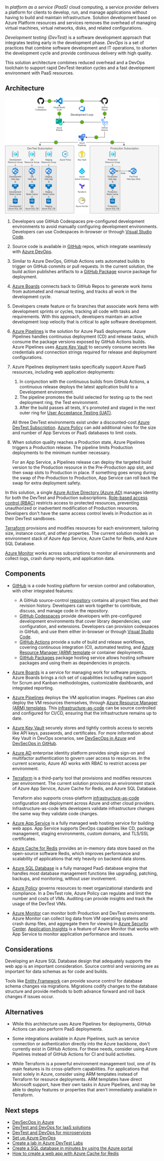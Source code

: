 


In *platform as a service (PaaS)* cloud computing, a service provider delivers a platform for clients to develop, run, and manage applications without having to build and maintain infrastructure. Solution development based on Azure Platform resources and services removes the overhead of managing virtual machines, virtual networks, disks, and related configurations.

*Development testing (DevTest)* is a software development approach that integrates testing early in the development phase. *DevOps* is a set of practices that combine software development and IT operations, to shorten the development cycle and provide continuous delivery with high quality.

This solution architecture combines reduced overhead and a DevOps toolchain to support rapid DevTest iteration cycles and a fast development environment with PaaS resources.

## Architecture

![Diagram showing the configuration of DevTest and DevOps for a PaaS application.](../media/dev-test-paas.png)

1. Developers use GitHub Codespaces pre-configured development environments to avoid manually configuring development environments. Developers can use Codespaces in-browser or through [Visual Studio Code](https://code.visualstudio.com/).
   
2. Source code is available in [GitHub](https://azure.microsoft.com/products/github/) repos, which integrate seamlessly with [Azure DevOps](https://azure.microsoft.com/services/devops/).
   
3. Similar to Azure DevOps, GitHub Actions sets automated builds to trigger on GitHub commits or pull requests. In the current solution, the build action publishes artifacts to a [GitHub Package](https://github.com/features/packages) source package for deployment.
   
4. [Azure Boards](https://github.com/marketplace/azure-boards) connects back to GitHub Repos to generate work items from automated and manual testing, and tracks all work in the development cycle.
   
5. Developers create feature or fix branches that associate work items with development sprints or cycles, tracking all code with tasks and requirements. With this approach, developers maintain an active development loop velocity that is critical to agile software development.
   
6. [Azure Pipelines](/azure/devops/pipelines/get-started/pipelines-get-started) is the solution for Azure PaaS deployments. Azure Pipelines handles continuous deployment (CD) and release tasks, which consume the package versions exposed by GitHub Actions builds. Azure Pipelines uses [Azure Key Vault](/azure/devops/pipelines/release/azure-key-vault) to securely consume secrets like credentials and connection strings required for release and deployment configurations.
   
7. Azure Pipelines deployment tasks specifically support Azure PaaS resources, including web application deployments:
   1. In conjunction with the continuous builds from GitHub Actions, a continuous release deploys the latest application build to a Development environment.
   1. The pipeline promotes the build selected for testing up to the next deployment ring, the Test environment.
   1. After the build passes all tests, it's promoted and staged in the next outer ring for [User Acceptance Testing (UAT)](https://wikipedia.org/wiki/Acceptance_testing#User_acceptance_testing).
   
   All three DevTest environments exist under a discounted-cost [Azure DevTest Subscription](https://azure.microsoft.com/pricing/dev-test). [Azure Policy](/azure/governance/policy/overview) can add additional rules for the size and number of App Services or PaaS databases to limit costs.
   
8. When solution quality reaches a Production state, Azure Pipelines triggers a Production release. The pipeline limits Production deployments to the minimum number necessary.
   
   For an App Service, a Pipelines release can deploy the targeted build version to the Production resource in the Pre-Production app slot, and then swap slots to Production in place. If something goes wrong during the swap of Pre-Production to Production, App Service can roll back the swap for extra deployment safety.

In this solution, a single [Azure Active Directory (Azure AD)](https://azure.microsoft.com/services/active-directory/) manages identity for both the DevTest and Production subscriptions. [Role-based access control (RBAC)](/azure/role-based-access-control/overview) restricts access to protected resources, preventing unauthorized or inadvertent modification of Production resources. Developers don't have the same access control levels in Production as in their DevTest sandboxes.

[Terraform](https://www.terraform.io/docs/providers/azurerm/r/app_service.html) provisions and modifies resources for each environment, tailoring size, instance count, and other properties. The current solution models an environment stack of Azure App Service, Azure Cache for Redis, and Azure SQL Database.

[Azure Monitor](/azure/devtest-labs/security-baseline) works across subscriptions to monitor all environments and collect logs, crash dump reports, and application data.

## Components
  
- [GitHub](https://docs.github.com/github/creating-cloning-and-archiving-repositories/about-repositories) is a code hosting platform for version control and collaboration, with other integrated features:
  - A GitHub source-control [repository](https://docs.github.com/github/creating-cloning-and-archiving-repositories/about-repositories) contains all project files and their revision history. Developers can work together to contribute, discuss, and manage code in the repository.
  - [GitHub Codespaces](https://github.com/features/codespaces) provide developers with pre-configured development environments that cover library dependencies, user configuration, and extensions. Developers can provision codespaces in GitHub, and use them either in-browser or through [Visual Studio Code](https://code.visualstudio.com/).
  - [GitHub Actions](https://github.com/features/actions) provide a suite of build and release workflows, covering continuous integration (CI), automated testing, and [Azure Resource Manager (ARM) template](/azure/azure-resource-manager/templates/overview) or container deployments.
  - [GitHub Packages](https://docs.github.com/packages/publishing-and-managing-packages/about-github-packages) package hosting service allows hosting software packages and using them as dependencies in projects.
  
- [Azure Boards](https://azure.microsoft.com/services/devops/boards/) is a service for managing work for software projects. Azure Boards brings a rich set of capabilities including native support for Scrum and Kanban methodologies, customizable dashboards, and integrated reporting.
  
- [Azure Pipelines](https://azure.microsoft.com/services/devops/pipelines/) deploys the VM application images. Pipelines can also deploy the VM resources themselves, through [Azure Resource Manager (ARM) templates](/azure/azure-resource-manager/templates/overview). This [infrastructure-as-code](/azure/devops/learn/what-is-infrastructure-as-code) can be source controlled and configured for CI/CD, ensuring that the infrastructure remains up to date.
  
- [Azure Key Vault](/azure/key-vault/general/basic-concepts) securely stores and tightly controls access to secrets like API keys, passwords, and certificates. For more information about Key Vault in DevOps scenarios, see [DevSecOps in Azure](devsecops-in-azure.md) and [DevSecOps in GitHub](devsecops-in-github.yml).
  
- [Azure AD](/azure/active-directory/fundamentals/active-directory-whatis) enterprise identity platform provides single sign-on and multifactor authentication to govern user access to resources. In the current scenario, Azure AD works with RBAC to restrict access per environment.
  
- [Terraform](https://www.terraform.io/) is a third-party tool that provisions and modifies resources per environment. The current solution provisions an environment stack of Azure App Service, Azure Cache for Redis, and Azure SQL Database.
  
  Terraform also supports cross-platform [infrastructure-as-code](/azure/devops/learn/what-is-infrastructure-as-code) configuration and deployment across Azure and other cloud providers. Infrastructure-as-code lets developers validate infrastructure changes the same way they validate code changes.
  
- [Azure App Service](/azure/app-service/overview) is a fully managed web hosting service for building web apps. App Service supports DevOps capabilities like CD, package management, staging environments, custom domains, and TLS/SSL certificates.
  
- [Azure Cache for Redis](/azure/azure-cache-for-redis/cache-overview) provides an in-memory data store based on the open-source software Redis, which improves performance and scalability of applications that rely heavily on backend data stores.
  
- [Azure SQL Database](/azure/azure-sql/database/sql-database-paas-overview) is a fully managed PaaS database engine that handles most database management functions like upgrading, patching, backups, and monitoring, without user involvement.
  
- [Azure Policy](/azure/governance/policy/concepts/recommended-policies) governs resources to meet organizational standards and compliance. In a DevTest role, Azure Policy can regulate and limit the number and costs of VMs. Auditing can provide insights and track the usage of the DevTest VMs.
  
- [Azure Monitor](/azure/devtest-labs/security-baseline) can monitor both Production and DevTest environments. Azure Monitor can collect log data from VM operating systems and crash dump files, and aggregate them for viewing in [Azure Security Center](/azure/security-center/security-center-enable-data-collection). [Application Insights](/azure/azure-monitor/app/app-insights-overview) is a feature of Azure Monitor that works with App Service to monitor application performance and issues.

## Considerations
Developing an Azure SQL Database design that adequately supports the web app is an important consideration. Source control and versioning are as important for data schemas as for code and builds.

Tools like [Entity Framework](/ef/) can provide source control for database schema changes via migrations. Migrations codify changes to the database structure and provide methods to both advance forward and roll back changes if issues occur.

## Alternatives
- While this architecture uses Azure Pipelines for deployments, GitHub Actions can also perform PaaS deployments.
  
- Some integrations available in Azure Pipelines, such as service connection or authentication directly into the Azure backbone, don't currently exist in GitHub Actions. For these needs, consider using Azure Pipelines instead of GitHub Actions for CI and build activities.
  
- While Terraform is a powerful environment management tool, one of its main features is its cross-platform capabilities. For applications that exist solely in Azure, consider using ARM templates instead of Terraform for resource deployments. ARM templates have direct Microsoft support, have their own tasks in Azure Pipelines, and may be able to deploy features or properties that aren't immediately available in Terraform.

## Next steps
- [DevSecOps in Azure](./devsecops-in-azure.yml)
- [DevTest and DevOps for IaaS solutions](dev-test-iaas.yml)
- [DevTest and DevOps for microservices](dev-test-microservice.yml)
- [Set up Azure DevOps](/azure/devops/get-started/)
- [Create a lab in Azure DevTest Labs](/azure/lab-services/tutorial-create-custom-lab)
- [Create a SQL database in minutes by using the Azure portal](/azure/sql-database/sql-database-single-database-get-started)
- [How to create a web app with Azure Cache for Redis](/azure/azure-cache-for-redis/cache-web-app-howto)